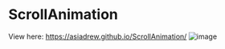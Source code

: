 # ScrollAnimation
View here: https://asiadrew.github.io/ScrollAnimation/
![image](https://user-images.githubusercontent.com/102258289/201404167-5f4b2632-14c8-407b-882d-1a9093335eeb.png)
